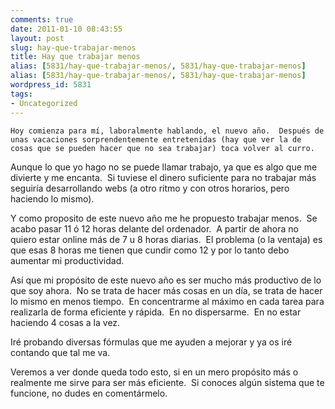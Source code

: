 ```yaml
---
comments: true
date: 2011-01-10 08:43:55
layout: post
slug: hay-que-trabajar-menos
title: Hay que trabajar menos
alias: [5831/hay-que-trabajar-menos/, 5831/hay-que-trabajar-menos]
alias: [5831/hay-que-trabajar-menos/, 5831/hay-que-trabajar-menos]
wordpress_id: 5831
tags:
- Uncategorized
---
```



    Hoy comienza para mí, laboralmente hablando, el nuevo año.  Después de unas vacaciones sorprendentemente entretenidas (hay que ver la de cosas que se pueden hacer que no sea trabajar) toca volver al curro.

Aunque lo que yo hago no se puede llamar trabajo, ya que es algo que me divierte y me encanta.  Si tuviese el dinero suficiente para no trabajar más seguiría desarrollando webs (a otro ritmo y con otros horarios, pero haciendo lo mismo).

Y como proposito de este nuevo año me he propuesto trabajar menos.  Se acabo pasar 11 ó 12 horas delante del ordenador.  A partir de ahora no quiero estar online más de 7 u 8 horas diarias.  El problema (o la ventaja) es que esas 8 horas me tienen que cundir como 12 y por lo tanto debo aumentar mi productividad.

Así que mi propósito de este nuevo año es ser mucho más productivo de lo que soy ahora.  No se trata de hacer más cosas en un día, se trata de hacer lo mismo en menos tiempo.  En concentrarme al máximo en cada tarea para realizarla de forma eficiente y rápida.  En no dispersarme.  En no estar haciendo 4 cosas a la vez.

Iré probando diversas fórmulas que me ayuden a mejorar y ya os iré contando que tal me va.

Veremos a ver donde queda todo esto, si en un mero propósito más o realmente me sirve para ser más eficiente.  Si conoces algún sistema que te funcione, no dudes en comentármelo.


  
